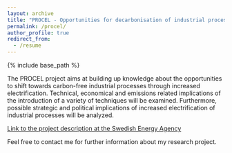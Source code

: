 ```yaml
---
layout: archive
title: "PROCEL - Opportunities for decarbonisation of industrial processes through increased electrification"
permalink: /procel/
author_profile: true
redirect_from:
  - /resume
---
```


{% include base_path %}

The PROCEL project aims at building up knowledge about the opportunities to shift towards carbon-free industrial processes through increased electrification. Technical, economical and emissions related implications of the introduction of a variety of techniques will be examined. Furthermore, possible strategic and political implications of increased electrification of industrial processes will be analyzed.

[Link to the project description at the Swedish Energy Agency](http://www.energimyndigheten.se/forskning-och-innovation/projektdatabas/sokresultat/?projectid=23530)

Feel free to contact me for further information about my research project.

<!---
Ongoing work / finished publications / status updates / work packages / collaboration
======
* Summer 2015: Research Assistant
  * Github University
* Fall 2015: Research Assistant
  * Github University
--->
